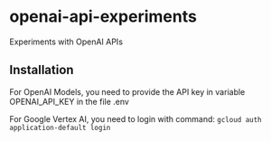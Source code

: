 # openai-api-experiments
Experiments with OpenAI APIs

## Installation

For OpenAI Models, you need to provide the API key in variable OPENAI_API_KEY in the file .env

For Google Vertex AI, you need to login with command: `gcloud auth application-default login`
